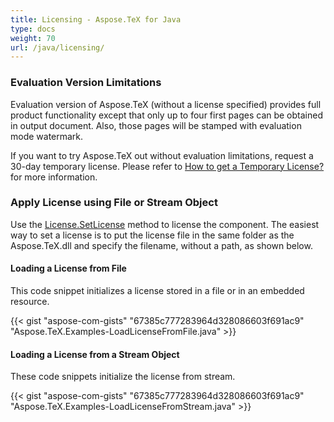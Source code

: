 ```yaml
---
title: Licensing - Aspose.TeX for Java
type: docs
weight: 70
url: /java/licensing/
---
```


### **Evaluation Version Limitations**
Evaluation version of Aspose.TeX (without a license specified) provides full product functionality except that only up to four first pages can be obtained in output document. Also, those pages will be stamped with evaluation mode watermark.

If you want to try Aspose.TeX out without evaluation limitations, request a 30-day temporary license. Please refer to [How to get a Temporary License?](http://www.aspose.com/corporate/purchase/faqs/temporary-license.aspx) for more information.

### **Apply License using File or Stream Object**
Use the [License.SetLicense](https://apireference.aspose.com/tex/java/aspose.tex/license/) method to license the component. The easiest way to set a license is to put the license file in the same folder as the Aspose.TeX.dll and specify the filename, without a path, as shown below.
#### **Loading a License from File**
This code snippet initializes a license stored in a file or in an embedded resource.

{{< gist "aspose-com-gists" "67385c777283964d328086603f691ac9" "Aspose.TeX.Examples-LoadLicenseFromFile.java" >}}
#### **Loading a License from a Stream Object**
These code snippets initialize the license from stream.

{{< gist "aspose-com-gists" "67385c777283964d328086603f691ac9" "Aspose.TeX.Examples-LoadLicenseFromStream.java" >}}
